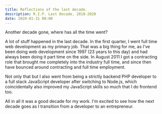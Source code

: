 ```yaml
---
title: Reflections of the last decade.
description: R.I.P. Last Decade, 2010-2020
date: 2020-01-31 00:00
---
```


Another decade gone, where has all the time went?

A lot of stuff happened in the last decade. In the first quarter, I went full time web development as my primary job. That was a big thing for me, as I've been doing web development since 1997 (23 years to this day) and had always been doing it part time on the side. In August 2011 I got a contracting role that brought me completely into the industry full time, and since then have bounced around contracting and full time employment.

Not only that but I also went from being a strictly backend PHP developer to a full stack JavaScript developer after switching to Node.js, which coincidentally also improved my JavaScript skills so much that I do frontend too.

All in all it was a good decade for my work. I'm excited to see how the next decade goes as I transition from a developer to an entrepreneur.
